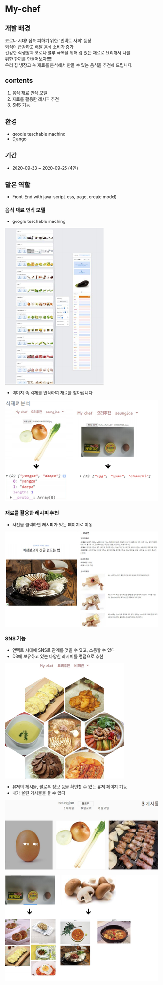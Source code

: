 # My-chef

## 개발 배경

코로나 시대!
접촉 피하기 위한 '언택트 사회' 등장  
외식이 급감하고 배달 음식 소비가 증가  
건강한 식생활과 코로나 블루 극복을 위해 집 있는 재료로 요리해서 나를  
위한 한끼를 만들어보자!!!!!  
우리 집 냉장고 속 재료를 분석해서 만들 수 있는 음식을 추천해 드립니다.

## contents

1. 음식 재료 인식 모델
2. 재료를 활용한 레시피 추천
3. SNS 기능

## 환경

* google teachable maching
* Django

## 기간

* 2020-09-23 ~ 2020-09-25 (4인)

## 맡은 역할

* Front-End(with java-script, css, page, create model)

### 음식 재료 인식 모델

* google teachable maching

![training](/img/training.PNG)

* 이미지 속 객체를 인식하여 재료를 찾아냅니다

![anal](/img/anal.PNG)

### 재료를 활용한 레시피 추천

* 사진을 클릭하면 레시피가 있는 페이지로 이동

![reci](/img/reci.PNG)

### SNS 기능

* 언택트 시대에 SNS로 관계를 맺을 수 있고, 소통할 수 있다
* DB에 보유하고 있는 다양한 레시피를 랜덤으로 추천

![main](/img/main.PNG)

* 유저의 게시물, 팔로우 정보 등을 확인할 수 있는 유저 페이지 기능
* 내가 올린 게시물을 볼 수 있다


![my_info](/img/my_info.PNG)

![search](/img/search.PNG)
